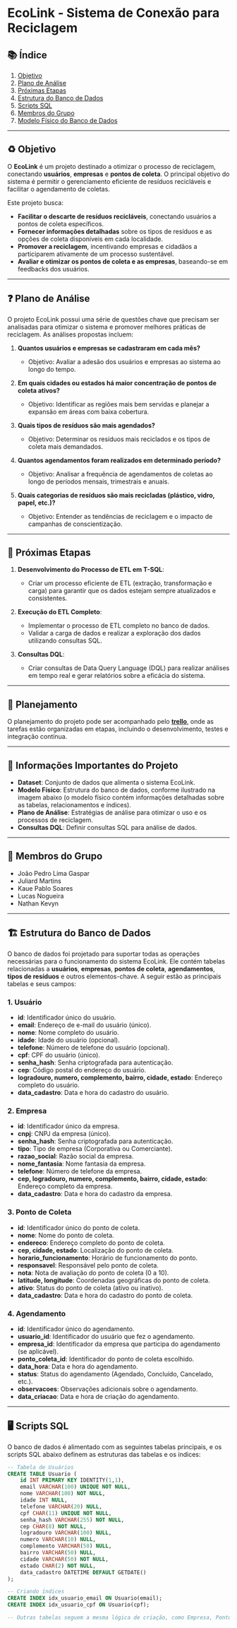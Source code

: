 # EcoLink - Sistema de Conexão para Reciclagem

## 📚 Índice

1. [Objetivo](#objetivo)
2. [Plano de Análise](#plano-de-análise)
3. [Próximas Etapas](#próximas-etapas)
4. [Estrutura do Banco de Dados](#estrutura-do-banco-de-dados)
5. [Scripts SQL](#scripts-sql)
6. [Membros do Grupo](#membros-do-grupo)
7. [Modelo Físico do Banco de Dados](#modelo-físico-do-banco-de-dados)

---

## ♻️ Objetivo

O **EcoLink** é um projeto destinado a otimizar o processo de reciclagem, conectando **usuários**, **empresas** e **pontos de coleta**. O principal objetivo do sistema é permitir o gerenciamento eficiente de resíduos recicláveis e facilitar o agendamento de coletas.

Este projeto busca:

* **Facilitar o descarte de resíduos recicláveis**, conectando usuários a pontos de coleta específicos.
* **Fornecer informações detalhadas** sobre os tipos de resíduos e as opções de coleta disponíveis em cada localidade.
* **Promover a reciclagem**, incentivando empresas e cidadãos a participarem ativamente de um processo sustentável.
* **Avaliar e otimizar os pontos de coleta e as empresas**, baseando-se em feedbacks dos usuários.

---

## ❓ Plano de Análise

O projeto EcoLink possui uma série de questões chave que precisam ser analisadas para otimizar o sistema e promover melhores práticas de reciclagem. As análises propostas incluem:

1. **Quantos usuários e empresas se cadastraram em cada mês?**

   * Objetivo: Avaliar a adesão dos usuários e empresas ao sistema ao longo do tempo.

2. **Em quais cidades ou estados há maior concentração de pontos de coleta ativos?**

   * Objetivo: Identificar as regiões mais bem servidas e planejar a expansão em áreas com baixa cobertura.

3. **Quais tipos de resíduos são mais agendados?**

   * Objetivo: Determinar os resíduos mais reciclados e os tipos de coleta mais demandados.

4. **Quantos agendamentos foram realizados em determinado período?**

   * Objetivo: Analisar a frequência de agendamentos de coletas ao longo de períodos mensais, trimestrais e anuais.

5. **Quais categorias de resíduos são mais recicladas (plástico, vidro, papel, etc.)?**

   * Objetivo: Entender as tendências de reciclagem e o impacto de campanhas de conscientização.

---

## 📆 Próximas Etapas

1. **Desenvolvimento do Processo de ETL em T-SQL**:

   * Criar um processo eficiente de ETL (extração, transformação e carga) para garantir que os dados estejam sempre atualizados e consistentes.

2. **Execução do ETL Completo**:

   * Implementar o processo de ETL completo no banco de dados.
   * Validar a carga de dados e realizar a exploração dos dados utilizando consultas SQL.

3. **Consultas DQL**:

   * Criar consultas de Data Query Language (DQL) para realizar análises em tempo real e gerar relatórios sobre a eficácia do sistema.

---

## 📌 Planejamento

O planejamento do projeto pode ser acompanhado pelo **[trello](https://trello.com/b/IYqji8Ii/meu-quadro-do-trello)**, onde as tarefas estão organizadas em etapas, incluindo o desenvolvimento, testes e integração contínua.


---

## 📝 Informações Importantes do Projeto

* **Dataset**: Conjunto de dados que alimenta o sistema EcoLink.
* **Modelo Físico**: Estrutura do banco de dados, conforme ilustrado na imagem abaixo (o modelo físico contém informações detalhadas sobre as tabelas, relacionamentos e índices).
* **Plano de Análise**: Estratégias de análise para otimizar o uso e os processos de reciclagem.
* **Consultas DQL**: Definir consultas SQL para análise de dados.

---

## 👥 Membros do Grupo

* João Pedro Lima Gaspar
* Juliard Martins
* Kaue Pablo Soares
* Lucas Nogueira
* Nathan Kevyn

---

## 🏗️ Estrutura do Banco de Dados

O banco de dados foi projetado para suportar todas as operações necessárias para o funcionamento do sistema EcoLink. Ele contém tabelas relacionadas a **usuários**, **empresas**, **pontos de coleta**, **agendamentos**, **tipos de resíduos** e outros elementos-chave. A seguir estão as principais tabelas e seus campos:

### 1. **Usuário**

* **id**: Identificador único do usuário.
* **email**: Endereço de e-mail do usuário (único).
* **nome**: Nome completo do usuário.
* **idade**: Idade do usuário (opcional).
* **telefone**: Número de telefone do usuário (opcional).
* **cpf**: CPF do usuário (único).
* **senha\_hash**: Senha criptografada para autenticação.
* **cep**: Código postal do endereço do usuário.
* **logradouro, numero, complemento, bairro, cidade, estado**: Endereço completo do usuário.
* **data\_cadastro**: Data e hora do cadastro do usuário.

### 2. **Empresa**

* **id**: Identificador único da empresa.
* **cnpj**: CNPJ da empresa (único).
* **senha\_hash**: Senha criptografada para autenticação.
* **tipo**: Tipo de empresa (Corporativa ou Comerciante).
* **razao\_social**: Razão social da empresa.
* **nome\_fantasia**: Nome fantasia da empresa.
* **telefone**: Número de telefone da empresa.
* **cep, logradouro, numero, complemento, bairro, cidade, estado**: Endereço completo da empresa.
* **data\_cadastro**: Data e hora do cadastro da empresa.

### 3. **Ponto de Coleta**

* **id**: Identificador único do ponto de coleta.
* **nome**: Nome do ponto de coleta.
* **endereco**: Endereço completo do ponto de coleta.
* **cep, cidade, estado**: Localização do ponto de coleta.
* **horario\_funcionamento**: Horário de funcionamento do ponto.
* **responsavel**: Responsável pelo ponto de coleta.
* **nota**: Nota de avaliação do ponto de coleta (0 a 10).
* **latitude, longitude**: Coordenadas geográficas do ponto de coleta.
* **ativo**: Status do ponto de coleta (ativo ou inativo).
* **data\_cadastro**: Data e hora do cadastro do ponto de coleta.

### 4. **Agendamento**

* **id**: Identificador único do agendamento.
* **usuario\_id**: Identificador do usuário que fez o agendamento.
* **empresa\_id**: Identificador da empresa que participa do agendamento (se aplicável).
* **ponto\_coleta\_id**: Identificador do ponto de coleta escolhido.
* **data\_hora**: Data e hora do agendamento.
* **status**: Status do agendamento (Agendado, Concluído, Cancelado, etc.).
* **observacoes**: Observações adicionais sobre o agendamento.
* **data\_criacao**: Data e hora de criação do agendamento.

---

## 🖥️ Scripts SQL

O banco de dados é alimentado com as seguintes tabelas principais, e os scripts SQL abaixo definem as estruturas das tabelas e os índices:

```sql
-- Tabela de Usuários
CREATE TABLE Usuario (
    id INT PRIMARY KEY IDENTITY(1,1),
    email VARCHAR(100) UNIQUE NOT NULL,
    nome VARCHAR(100) NOT NULL,
    idade INT NULL,
    telefone VARCHAR(20) NULL,
    cpf CHAR(11) UNIQUE NOT NULL,
    senha_hash VARCHAR(255) NOT NULL,
    cep CHAR(8) NOT NULL,
    logradouro VARCHAR(100) NULL,
    numero VARCHAR(10) NULL,
    complemento VARCHAR(50) NULL,
    bairro VARCHAR(50) NULL,
    cidade VARCHAR(50) NOT NULL,
    estado CHAR(2) NOT NULL,
    data_cadastro DATETIME DEFAULT GETDATE()
);

-- Criando índices
CREATE INDEX idx_usuario_email ON Usuario(email);
CREATE INDEX idx_usuario_cpf ON Usuario(cpf);

-- Outras tabelas seguem a mesma lógica de criação, como Empresa, PontoColeta, Agendamento, etc.
```

